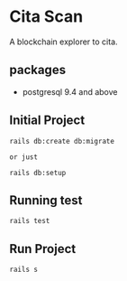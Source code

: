 # Cita Scan

A blockchain explorer to cita.

## packages

  - postgresql 9.4 and above
    
## Initial Project

```shell
rails db:create db:migrate

or just

rails db:setup
```

## Running test
```shell
rails test
```

## Run Project
```shell
rails s
```
